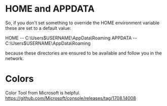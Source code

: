 # HOME and APPDATA

So, if you don't set something to override the HOME environment variable these are set to a default value:

HOME -- C:\Users\$USERNAME\AppData\Roaming
APPDATA -- C:\Users\$USERNAME\AppData\Roaming

because these directories are ensured to be available and follow you in the network.

# Colors
Color Tool from Microsoft is helpful.
https://github.com/Microsoft/console/releases/tag/1708.14008

